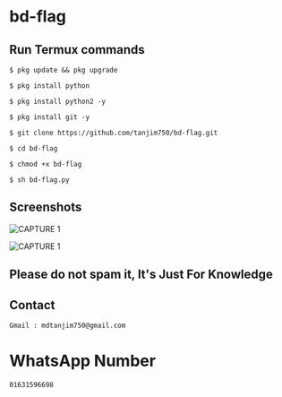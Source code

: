 # bd-flag

## Run Termux commands

~~~
$ pkg update && pkg upgrade
~~~

~~~
$ pkg install python
~~~

~~~
$ pkg install python2 -y
~~~


~~~
$ pkg install git -y
~~~

~~~
$ git clone https://github.com/tanjim750/bd-flag.git
~~~

~~~
$ cd bd-flag
~~~

~~~
$ chmod +x bd-flag
~~~

~~~
$ sh bd-flag.py
~~~





## Screenshots 

![CAPTURE 1](https://github.com/tanjim750/bd-flag/blob/master/Screenshot2.jpg)

![CAPTURE 1](https://github.com/tanjim750/bd-flag/blob/master/Screenshot1.jpg)




## Please do not spam it, It's Just For Knowledge


## Contact 

~~~
Gmail : mdtanjim750@gmail.com
~~~

# WhatsApp Number 

~~~
01631596698
~~~






